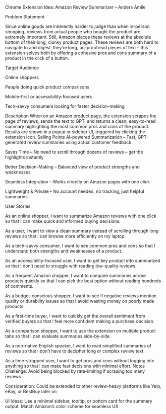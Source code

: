 Chrome Extension Idea: Amazon Review Summarizer – Anders Amlie

Problem Statement

Since online goods are inherently harder to judge than when in-person shopping, reviews from actual people who bought the product are extremely important. Still, Amazon places these reviews at the absolute bottom of their long, clunky product pages. These reviews are both hard to navigate to and digest: they’re long, un-proofread pieces of text – this extension solves both by offering a cohesive pros and cons summary of a product in the click of a button.

Target Audience

Online shoppers


People doing quick product comparisons


Mobile-first or accessibility-focused users


Tech-savvy consumers looking for faster decision-making


Description
When on an Amazon product page, the extension scrapes the page of reviews, sends the text to GPT, and returns a clean, easy-to-read summary highlighting the most common pros and cons of the product. Results are shown in a popup or sidebar UI, triggered by clicking the extension icon.
Selling Points
AI-powered Summarization – Fast, GPT-generated review summaries using actual customer feedback


Saves Time – No need to scroll through dozens of reviews – get the highlights instantly


Better Decision-Making – Balanced view of product strengths and weaknesses


Seamless Integration – Works directly on Amazon pages with one click


Lightweight & Private – No account needed, no tracking, just helpful summaries


User Stories

As an online shopper, I want to summarize Amazon reviews with one click so that I can make quick and informed buying decisions.


As a user, I want to view a clean summary instead of scrolling through long reviews so that I can browse more efficiently on my laptop.


As a tech-savvy consumer, I want to see common pros and cons so that I understand both strengths and weaknesses of a product.


As an accessibility-focused user, I want to get key product info summarized so that I don’t need to struggle with reading low-quality reviews.


As a frequent Amazon shopper, I want to compare summaries across products quickly so that I can pick the best option without reading hundreds of comments.


As a budget-conscious shopper, I want to see if negative reviews mention quality or durability issues so that I avoid wasting money on poorly made products.


As a first-time buyer, I want to quickly get the overall sentiment from verified buyers so that I feel more confident making a purchase decision.


As a comparison shopper, I want to use the extension on multiple product tabs so that I can evaluate summaries side-by-side.


As a non-native English speaker, I want to read simplified summaries of reviews so that I don’t have to decipher long or complex review text.


As a time-strapped user, I want to get pros and cons without logging into anything so that I can make fast decisions with minimal effort.
Notes
Challenge: Avoid being blocked by rate-limiting if scraping too many reviews


Consideration: Could be extended to other review-heavy platforms like Yelp, eBay, or BestBuy later on


UI Ideas: Use a minimal sidebar, tooltip, or bottom card for the summary output. Match Amazon’s color scheme for seamless UX
